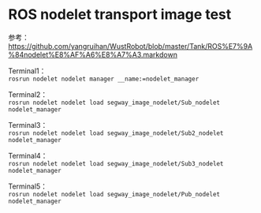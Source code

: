 # ROS nodelet transport image test


参考： https://github.com/yangruihan/WustRobot/blob/master/Tank/ROS%E7%9A%84nodelet%E8%AF%A6%E8%A7%A3.markdown  

Terminal1：  
`rosrun nodelet nodelet manager __name:=nodelet_manager`

Terminal2：  
`rosrun nodelet nodelet load segway_image_nodelet/Sub_nodelet nodelet_manager`

Terminal3：  
`rosrun nodelet nodelet load segway_image_nodelet/Sub2_nodelet nodelet_manager`

Terminal4：  
`rosrun nodelet nodelet load segway_image_nodelet/Sub3_nodelet nodelet_manager`

Terminal5：  
`rosrun nodelet nodelet load segway_image_nodelet/Pub_nodelet nodelet_manager`